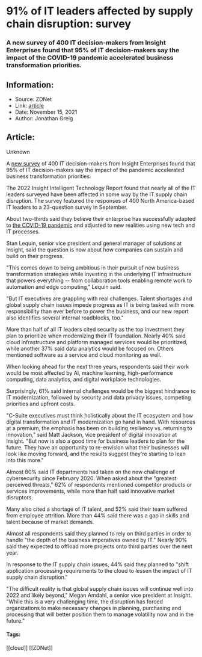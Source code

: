 # 91% of IT leaders affected by supply chain disruption: survey
### A new survey of 400 IT decision-makers from Insight Enterprises found that 95% of IT decision-makers say the impact of the COVID-19 pandemic accelerated business transformation priorities.

## Information:
+ Source: ZDNet
+ Link: [article](https://www.zdnet.com/article/91-of-it-leaders-affected-by-supply-chain-disruption-survey/)
+ Date: November 15, 2021
+ Author: Jonathan Greig


## Article:
Unknown

A [new survey](https://nam02.safelinks.protection.outlook.com/?url=http%3A%2F%2Fwww.insight.com%2FITReport&data=04%7C01%7Cjgreig%40redventures.com%7C70d8282476ec427818b208d9a54aff54%7C4289d6102cfd46218c9644a1518ddb0a%7C0%7C0%7C637722563790715956%7CUnknown%7CTWFpbGZsb3d8eyJWIjoiMC4wLjAwMDAiLCJQIjoiV2luMzIiLCJBTiI6Ik1haWwiLCJXVCI6Mn0%3D%7C1000&sdata=Ds6p5IP3Xra3dgLwSnFyGWd3ELKlDDmkkLp92YqySiE%3D&reserved=0) of 400 IT decision-makers from Insight Enterprises found that 95% of IT decision-makers say the impact of the pandemic accelerated business transformation priorities.


The 2022 Insight Intelligent Technology Report found that nearly all of the IT leaders surveyed have been affected in some way by the IT supply chain disruption. The survey featured the responses of 400 North America-based IT leaders to a 23-question survey in September. 

About two-thirds said they believe their enterprise has successfully adapted to [the COVID-19 pandemic](https://www.cnet.com/health/delta-plus-what-we-know-about-the-latest-coronavirus-variant/) and adjusted to new realities using new tech and IT processes. 

Stan Lequin, senior vice president and general manager of solutions at Insight, said the question is now about how companies can sustain and build on their progress. 

"This comes down to being ambitious in their pursuit of new business transformation strategies while investing in the underlying IT infrastructure that powers everything -- from collaboration tools enabling remote work to automation and edge computing," Lequin said. 

"But IT executives are grappling with real challenges. Talent shortages and global supply chain issues impede progress as IT is being tasked with more responsibility than ever before to power the business, and our new report also identifies several internal roadblocks, too."

More than half of all IT leaders cited security as the top investment they plan to prioritize when modernizing their IT foundation. Nearly 40% said cloud infrastructure and platform managed services would be prioritized, while another 37% said data analytics would be focused on. Others mentioned software as a service and cloud monitoring as well. 






When looking ahead for the next three years, respondents said their work would be most affected by AI, machine learning, high-performance computing, data analytics, and digital workplace technologies.

Surprisingly, 61% said internal challenges would be the biggest hindrance to IT modernization, followed by security and data privacy issues, competing priorities and upfront costs. 

"C-Suite executives must think holistically about the IT ecosystem and how digital transformation and IT modernization go hand in hand. With resources at a premium, the emphasis has been on building resiliency vs. returning to innovation," said Matt Jackson, vice president of digital innovation at Insight. "But now is also a good time for business leaders to plan for the future. They have an opportunity to re-envision what their businesses will look like moving forward, and the results suggest they're starting to lean into this more."

Almost 80% said IT departments had taken on the new challenge of cybersecurity since February 2020. When asked about the "greatest perceived threats," 62% of respondents mentioned competitor products or services improvements, while more than half said innovative market disruptors. 

Many also cited a shortage of IT talent, and 52% said their team suffered from employee attrition. More than 44% said there was a gap in skills and talent because of market demands. 

Almost all respondents said they planned to rely on third parties in order to handle "the depth of the business imperatives owned by IT." Nearly 90% said they expected to offload more projects onto third parties over the next year. 

In response to the IT supply chain issues, 44% said they planned to "shift application processing requirements to the cloud to lessen the impact of IT supply chain disruption."

"The difficult reality is that global supply chain issues will continue well into 2022 and likely beyond," Megan Amdahl, a senior vice president at Insight. "While this is a very challenging time, the disruption has forced organizations to make necessary changes in planning, purchasing and processing that will better position them to manage volatility now and in the future." 





#### Tags:
[[cloud]] [[ZDNet]]
